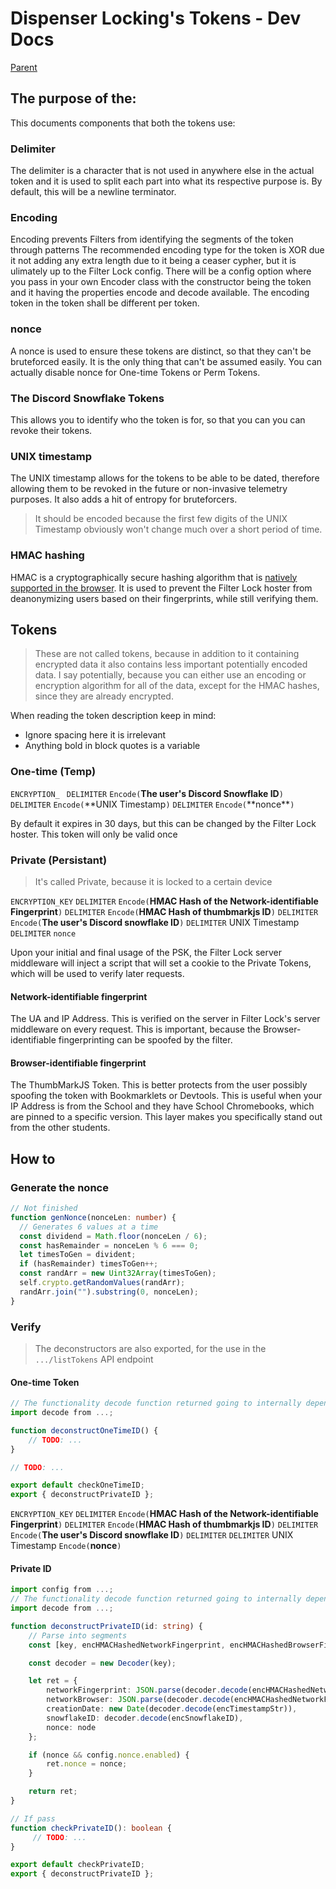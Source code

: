 # Dispenser Locking's Tokens - Dev Docs

[Parent](./Index.md)

## The purpose of the:

This documents components that both the tokens use:

### Delimiter

The delimiter is a character that is not used in anywhere else in the actual token and it is used to split each part into what its respective purpose is. By default, this will be a newline terminator.

### Encoding

Encoding prevents Filters from identifying the segments of the token through patterns The recommended encoding type for the token is XOR due it not adding any extra length due to it being a ceaser cypher, but it is ulimately up to the Filter Lock config. There will be a config option where you pass in your own Encoder class with the constructor being the token and it having the properties encode and decode available. The encoding token in the token shall be different per token.

### nonce

A nonce is used to ensure these tokens are distinct, so that they can't be bruteforced easily. It is the only thing that can't be assumed easily. You can actually disable nonce for One-time Tokens or Perm Tokens.

### The Discord Snowflake Tokens

This allows you to identify who the token is for, so that you can you can revoke their tokens.

### UNIX timestamp

The UNIX timestamp allows for the tokens to be able to be dated, therefore allowing them to be revoked in the future or non-invasive telemetry purposes. It also adds a hit of entropy for bruteforcers.

> It should be encoded because the first few digits of the UNIX Timestamp obviously won't change much over a short period of time.

### HMAC hashing

HMAC is a cryptographically secure hashing algorithm that is [natively supported in the browser](https://developer.mozilla.org/en-US/docs/Web/API/SubtleCrypto/sign#hmac). It is used to prevent the Filter Lock hoster from deanonymizing users based on their fingerprints, while still verifying them.

## Tokens

> These are not called tokens, because in addition to it containing encrypted data it also contains less important potentially encoded data. I say potentially, because you can either use an encoding or encryption algorithm for all of the data, except for the HMAC hashes, since they are already encrypted.

When reading the token description keep in mind:

- Ignore spacing here it is irrelevant
- Anything bold in block quotes is a variable

### One-time (Temp)

`ENCRYPTION_
` `DELIMITER` `Encode(`**The user's Discord Snowflake ID**`)` `DELIMITER` `Encode(`**UNIX Timestamp`)` `DELIMITER` `Encode(`**nonce\*\*`)`

By default it expires in 30 days, but this can be changed by the Filter Lock hoster. This token will only be valid once

### Private (Persistant)

> It's called Private, because it is locked to a certain device

`ENCRYPTION_KEY` `DELIMITER` `Encode(`**HMAC Hash of the Network-identifiable Fingerprint**`)` `DELIMITER` `Encode(`**HMAC Hash of thumbmarkjs ID**`)` `DELIMITER` `Encode(`**The user's Discord snowflake ID**`)` `DELIMITER` UNIX Timestamp `DELIMITER` `nonce`

Upon your initial and final usage of the PSK, the Filter Lock server middleware will inject a script that will set a cookie to the Private Tokens, which will be used to verify later requests.

#### Network-identifiable fingerprint

The UA and IP Address. This is verified on the server in Filter Lock's server middleware on every request. This is important, because the Browser-identifiable fingerprinting can be spoofed by the filter.

#### Browser-identifiable fingerprint

The ThumbMarkJS Token. This is better protects from the user possibly spoofing the token with Bookmarklets or Devtools. This is useful when your IP Address is from the School and they have School Chromebooks, which are pinned to a specific version. This layer makes you specifically stand out from the other students.

## How to

### Generate the nonce

```ts
// Not finished
function genNonce(nonceLen: number) {
  // Generates 6 values at a time
  const dividend = Math.floor(nonceLen / 6);
  const hasRemainder = nonceLen % 6 === 0;
  let timesToGen = divident;
  if (hasRemainder) timesToGen++;
  const randArr = new Uint32Array(timesToGen);
  self.crypto.getRandomValues(randArr);
  randArr.join("").substring(0, nonceLen);
}
```

### Verify

> The deconstructors are also exported, for the use in the `.../listTokens` API endpoint

#### One-time Token

```ts
// The functionality decode function returned going to internally depend upon config.tokenType
import decode from ...;

function deconstructOneTimeID() {
    // TODO: ...
}

// TODO: ...

export default checkOneTimeID;
export { deconstructPrivateID };
```

`ENCRYPTION_KEY` `DELIMITER` `Encode(`**HMAC Hash of the Network-identifiable Fingerprint**`)` `DELIMITER` `Encode(`**HMAC Hash of thumbmarkjs ID**`)` `DELIMITER` `Encode(`**The user's Discord snowflake ID**`)` `DELIMITER` `DELIMITER` UNIX Timestamp `Encode(`**nonce**`)`

#### Private ID

```ts
import config from ...;
// The functionality decode function returned going to internally depend upon config.tokenType
import decode from ...;

function deconstructPrivateID(id: string) {
    // Parse into segments
    const [key, encHMACHashedNetworkFingerprint, encHMACHashedBrowserFingerprint, encSnowflakeID, encTimestampStr, nonce] = id.split(config.delimiterChar);

    const decoder = new Decoder(key);

    let ret = {
        networkFingerprint: JSON.parse(decoder.decode(encHMACHashedNetworkFingerprint)),
        networkBrowser: JSON.parse(decoder.decode(encHMACHashedNetworkFingerprint)),
        creationDate: new Date(decoder.decode(encTimestampStr)),
        snowflakeID: decoder.decode(encSnowflakeID),
        nonce: node
    };

    if (nonce && config.nonce.enabled) {
        ret.nonce = nonce;
    }

    return ret;
}

// If pass
function checkPrivateID(): boolean {
     // TODO: ...
}

export default checkPrivateID;
export { deconstructPrivateID };
```

